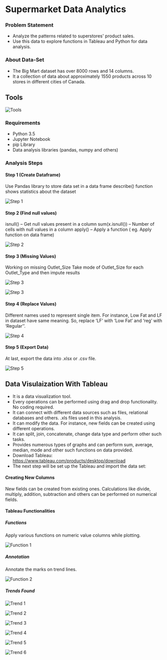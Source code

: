 # Supermarket Data Analytics

### Problem Statement
- Analyze the patterns related to superstores' product sales.
- Use this data to explore functions in Tableau and Python for data analysis.

### About Data-Set
- The Big Mart dataset has over 8000 rows and 14 columns.
- It a collection of data about approximately 1550 products across 10 stores in different cities of Canada.

## Tools
![Tools](Images/Image1.2.PNG)

### Requirements
- Python 3.5
- Jupyter Notebook
- pip Library
- Data analysis libraries (pandas, numpy and others)

### Analysis Steps

#### Step 1 (Create Dataframe)
Use Pandas library to store data set in a data frame
describe() function shows statistics about the dataset

![Step 1](Images/Image1.3.png)

#### Step 2 (Find null values)
isnull() – Get null values present in a column
sum(x.isnull()) – Number of cells with null values in a column
apply() – Apply a function ( eg. Apply function on data frame)

![Step 2](Images/Image1.4.png)

#### Step 3 (Missing Values)
Working on missing Outlet_Size
Take mode of Outlet_Size for each Outlet_Type and then impute results

![Step 3](Images/Image1.5.png)

![Step 3](Images/Image1.6.png)

#### Step 4 (Replace Values)
Different names used to represent single item.
For instance, Low Fat and LF in dataset have same meaning. So, replace ‘LF’ with ‘Low Fat’ and ‘reg’ with ‘Regular’’.

![Step 4](Images/Image1.7.png)

#### Step 5 (Export Data)
At last, export the data into .xlsx or .csv file.

![Step 5](Images/Image1.8.png)


## Data Visulaization With Tableau
- It is a data visualization tool.
- Every operations can be performed using drag and drop functionality. No coding required.
- It can connect with different data sources such as files, relational databases and others. .xls files used in this analysis.
- It can modify the data. For instance, new fields can be created using different operations.
- It can split, join, concatenate, change data type and perform other such tasks.
- Provides numerous types of graphs and can perform sum, average, median, mode and other such functions on data provided.
- Download Tableau: https://www.tableau.com/products/desktop/download
- The next step will be set up the Tableau and import the data set:


#### Creating New Columns
New fields can be created from existing ones. Calculations like divide, multiply, addition, subtraction and others can be performed on numerical fields.

#### Tableau Functionalities

##### Functions
Apply various functions on numeric value columns while plotting.

![Function 1](Images/Image1.9.png)

##### Annotation
Annotate the marks on trend lines.

![Function 2](Images/Image1.10.png)

##### Trends Found

![Trend 1](Images/Image1.11.png)

![Trend 2](Images/Image1.12.png)

![Trend 3](Images/Image1.13.png)

![Trend 4](Images/Image1.14.png)

![Trend 5](Images/Image1.15.png)

![Trend 6](Images/Image1.16.png)





